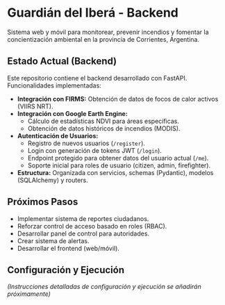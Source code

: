 # Guardián del Iberá - Backend

Sistema web y móvil para monitorear, prevenir incendios y fomentar la concientización ambiental en la provincia de Corrientes, Argentina.

## Estado Actual (Backend)

Este repositorio contiene el backend desarrollado con FastAPI. Funcionalidades implementadas:

*   **Integración con FIRMS:** Obtención de datos de focos de calor activos (VIIRS NRT).
*   **Integración con Google Earth Engine:**
    *   Cálculo de estadísticas NDVI para áreas específicas.
    *   Obtención de datos históricos de incendios (MODIS).
*   **Autenticación de Usuarios:**
    *   Registro de nuevos usuarios (`/register`).
    *   Login con generación de tokens JWT (`/login`).
    *   Endpoint protegido para obtener datos del usuario actual (`/me`).
    *   Soporte inicial para roles de usuario (citizen, admin, firefighter).
*   **Estructura:** Organizada con servicios, schemas (Pydantic), modelos (SQLAlchemy) y routers.

## Próximos Pasos

*   Implementar sistema de reportes ciudadanos.
*   Reforzar control de acceso basado en roles (RBAC).
*   Desarrollar panel de control para autoridades.
*   Crear sistema de alertas.
*   Desarrollar el frontend (web/móvil).

## Configuración y Ejecución

*(Instrucciones detalladas de configuración y ejecución se añadirán próximamente)*
